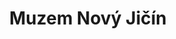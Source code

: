 ---
id: d2e158d3-bd82-4919-9b15-3fc649c48bd0
title: Muzem Nový Jičín
price: 30000
year: 2014
description: Vznik ideové studie obnovy a funkčního využití kapucínského kláštera ve Fulneku. V projektu bylo navrženo například využití konventu kláštera pro lapidárium, expozice, depozitáře, knihovny s badatelnou a konferenční sál.
kouskovani: true
locationName: undefined
position:
  lng: 18.0104137651793
  lat: 49.59348877465269
---